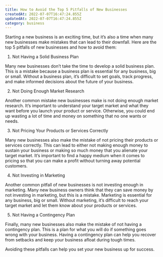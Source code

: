 ```yaml
---
title: How to Avoid the Top 5 Pitfalls of New Businesses
createdAt: 2022-07-07T16:47:24.855Z
updatedAt: 2022-07-07T16:47:24.855Z
category: business
---
```


Starting a new business is an exciting time, but it’s also a time when many new businesses make mistakes that can lead to their downfall. Here are the top 5 pitfalls of new businesses and how to avoid them:

1. Not Having a Solid Business Plan

Many new businesses don’t take the time to develop a solid business plan. This is a mistake because a business plan is essential for any business, big or small. Without a business plan, it’s difficult to set goals, track progress, and make informed decisions about the future of your business.

2. Not Doing Enough Market Research

Another common mistake new businesses make is not doing enough market research. It’s important to understand your target market and what they want before you launch your product or service. Otherwise, you could end up wasting a lot of time and money on something that no one wants or needs.

3. Not Pricing Your Products or Services Correctly

Many new businesses also make the mistake of not pricing their products or services correctly. This can lead to either not making enough money to sustain your business or making so much money that you alienate your target market. It’s important to find a happy medium when it comes to pricing so that you can make a profit without turning away potential customers.

4. Not Investing in Marketing

Another common pitfall of new businesses is not investing enough in marketing. Many new business owners think that they can save money by not investing in marketing, but this is a mistake. Marketing is essential for any business, big or small. Without marketing, it’s difficult to reach your target market and let them know about your products or services.

5. Not Having a Contingency Plan

Finally, many new businesses also make the mistake of not having a contingency plan. This is a plan for what you will do if something goes wrong with your business. Having a contingency plan can help you recover from setbacks and keep your business afloat during tough times.

Avoiding these pitfalls can help you set your new business up for success.
